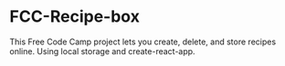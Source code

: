 # FCC-Recipe-box
This Free Code Camp project lets you create, delete, and store recipes online. Using local storage and create-react-app.
